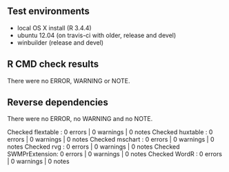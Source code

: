 ## Test environments

- local OS X install (R 3.4.4)
- ubuntu 12.04 (on travis-ci with older, release and devel) 
- winbuilder (release and devel)

## R CMD check results

There were no ERROR, WARNING or NOTE. 

## Reverse dependencies

There were no ERROR, no WARNING and no NOTE. 

Checked flextable     : 0 errors | 0 warnings | 0 notes
Checked huxtable      : 0 errors | 0 warnings | 0 notes
Checked mschart       : 0 errors | 0 warnings | 0 notes
Checked rvg           : 0 errors | 0 warnings | 0 notes
Checked SWMPrExtension: 0 errors | 0 warnings | 0 notes
Checked WordR         : 0 errors | 0 warnings | 0 notes

